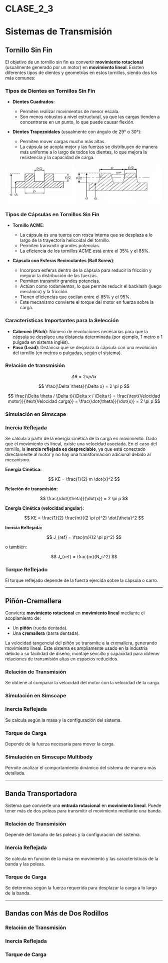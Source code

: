 # CLASE_2_3
# Sistemas de Transmisión 

## Tornillo Sin Fin

El objetivo de un tornillo sin fin es convertir **movimiento rotacional** (usualmente generado por un motor) en **movimiento lineal**. Existen diferentes tipos de dientes y geometrías en estos tornillos, siendo dos los más comunes:

### Tipos de Dientes en Tornillos Sin Fin

- **Dientes Cuadrados**:  
  - Permiten realizar movimientos de menor escala.
  - Son menos robustos a nivel estructural, ya que las cargas tienden a concentrarse en un punto, lo que puede causar flexión.

- **Dientes Trapezoidales** (usualmente con ángulo de 29° o 30°):  
  - Permiten mover cargas mucho más altas.
  - La cápsula se acopla mejor y las fuerzas se distribuyen de manera más uniforme a lo largo de todos los dientes, lo que mejora la resistencia y la capacidad de carga.
 
![Figura de prueba](IMAGES/rectotra.png)

### Tipos de Cápsulas en Tornillos Sin Fin

- **Tornillo ACME**:  
  - La cápsula es una tuerca con rosca interna que se desplaza a lo largo de la trayectoria helicoidal del tornillo.
  - Permiten transmitir grandes potencias.
  - La eficiencia de los tornillos ACME está entre el 35% y el 85%.

- **Cápsula con Esferas Recirculantes (Ball Screw)**:  
  - Incorpora esferas dentro de la cápsula para reducir la fricción y mejorar la distribución de las fuerzas.
  - Permiten transmitir grandes potencias.
  - Actúan como rodamientos, lo que permite reducir el backlash (juego mecánico) y la fricción.
  - Tienen eficiencias que oscilan entre el 85% y el 95%.
  - Este mecanismo convierte el torque del motor en fuerza sobre la carga.

### Características Importantes para la Selección

- **Cabeceo (Pitch)**: Número de revoluciones necesarias para que la cápsula se desplace una distancia determinada (por ejemplo, 1 metro o 1 pulgada en sistema inglés).
- **Paso (Lead)**: Distancia que se desplaza la cápsula con una revolución del tornillo (en metros o pulgadas, según el sistema).

### Relación de transmisión

$$
\Delta \theta = 2 \pi p \Delta x
$$

$$
\frac{\Delta \theta}{\Delta x} = 2 \pi p
$$

$$
\frac{\Delta \theta / \Delta t}{\Delta x / \Delta t} = \frac{\text{Velocidad motor}}{\text{Velocidad carga}} = \frac{\dot{\theta}}{\dot{x}} = 2 \pi p
$$


### Simulación en Simscape

### Inercia Reflejada

Se calcula a partir de la energía cinética de la carga en movimiento. Dado que el movimiento es lineal, existe una velocidad asociada. En el caso del tornillo, la **inercia reflejada es despreciable**, ya que está conectado directamente al motor y no hay una transformación adicional debido al mecanismo.

**Energía Cinética:**

$$
KE = \frac{1}{2} m \dot{x}^2
$$

**Relación de transmisión:**

$$
\frac{\dot{\theta}}{\dot{x}} = 2 \pi p
$$

**Energía Cinética (velocidad angular):**

$$
KE = \frac{1}{2} \frac{m}{(2 \pi p)^2} \dot{\theta}^2
$$

**Inercia Reflejada:**

$$
J_{ref} = \frac{m}{(2 \pi p)^2}
$$

o también:

$$
J_{ref} = \frac{m}{N_s^2}
$$



### Torque Reflejado

El torque reflejado depende de la fuerza ejercida sobre la cápsula o carro.

---

## Piñón-Cremallera

Convierte **movimiento rotacional** en **movimiento lineal** mediante el acoplamiento de:
- Un **piñón** (rueda dentada).
- Una **cremallera** (barra dentada).

La velocidad tangencial del piñón se transmite a la cremallera, generando movimiento lineal. Este sistema es ampliamente usado en la industria debido a su facilidad de diseño, montaje sencillo y capacidad para obtener relaciones de transmisión altas en espacios reducidos.

### Relación de Transmisión

Se obtiene al comparar la velocidad del motor con la velocidad de la carga.

### Simulación en Simscape

### Inercia Reflejada

Se calcula según la masa y la configuración del sistema.

### Torque de Carga

Depende de la fuerza necesaria para mover la carga.

### Simulación en Simscape Multibody

Permite analizar el comportamiento dinámico del sistema de manera más detallada.

---

## Banda Transportadora

Sistema que convierte una **entrada rotacional** en **movimiento lineal**. Puede tener más de dos poleas para transmitir el movimiento mediante una banda.

### Relación de Transmisión

Depende del tamaño de las poleas y la configuración del sistema.

### Inercia Reflejada

Se calcula en función de la masa en movimiento y las características de la banda y las poleas.

### Torque de Carga

Se determina según la fuerza requerida para desplazar la carga a lo largo de la banda.

---

## Bandas con Más de Dos Rodillos



### Relación de Transmisión



### Inercia Reflejada



### Torque de Carga




